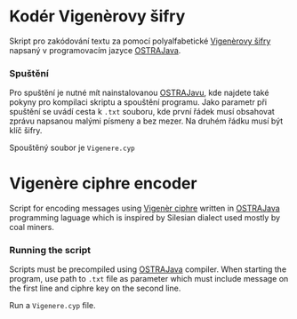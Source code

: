 # Kodér Vigenèrovy šifry

Skript pro zakódování textu za pomocí polyalfabetické [Vigenèrovy šifry](https://cs.wikipedia.org/wiki/Vigen%C3%A8rova_%C5%A1ifra) napsaný v programovacím jazyce [OSTRAJava](https://github.com/tkohout/OSTRAJava).

### Spuštění

Pro spuštění je nutné mít nainstalovanou [OSTRAJavu](https://github.com/tkohout/OSTRAJava), kde najdete také pokyny pro kompilaci skriptu a spouštění programu.
Jako parametr při spuštění se uvádí cesta k `.txt` souboru, kde první řádek musí obsahovat zprávu napsanou malými písmeny a bez mezer. Na druhém řádku musí být klíč šifry.

Spouštěný soubor je `Vigenere.cyp`


# Vigenère ciphre encoder

Script for encoding messages using [Vigenèr ciphre](https://en.wikipedia.org/wiki/Vigen%C3%A8re_cipher) written in [OSTRAJava](https://github.com/tkohout/OSTRAJava) programming laguage which is inspired by Silesian dialect used mostly by coal miners.

### Running the script

Scripts must be precompiled using [OSTRAJava](https://github.com/tkohout/OSTRAJava) compiler.
When starting the program, use path to `.txt` file as parameter which must include message on the first line and ciphre key on the second line.

Run a `Vigenere.cyp` file. 
